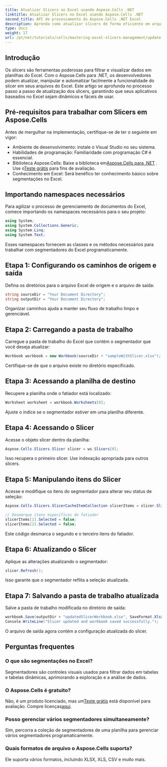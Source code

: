 ```yaml
---
title: Atualizar Slicers no Excel usando Aspose.Cells .NET
linktitle: Atualizar Slicers no Excel usando Aspose.Cells .NET
second_title: API de processamento do Aspose.Cells .NET Excel
description: Aprenda como atualizar slicers de forma eficiente em arquivos Excel usando Aspose.Cells para .NET. Este guia abrangente orienta você em cada etapa.
type: docs
weight: 17
url: /pt/net/tutorials/cells/mastering-excel-slicers-management/update-slicers-in-excel/
---
```

## Introdução

Os slicers são ferramentas poderosas para filtrar e visualizar dados em planilhas do Excel. Com o Aspose.Cells para .NET, os desenvolvedores podem atualizar, manipular e automatizar facilmente a funcionalidade do slicer em seus arquivos do Excel. Este artigo se aprofunda no processo passo a passo de atualização dos slicers, garantindo que seus aplicativos baseados no Excel sejam dinâmicos e fáceis de usar.

## Pré-requisitos para trabalhar com Slicers em Aspose.Cells

Antes de mergulhar na implementação, certifique-se de ter o seguinte em vigor:

- Ambiente de desenvolvimento: instale o Visual Studio no seu sistema.
- Habilidades de programação: Familiaridade com programação C# é essencial.
- Biblioteca Aspose.Cells: Baixe a biblioteca em[Aspose.Cells para .NET](https://releases.aspose.com/cells/net/) . Use o[Teste grátis](https://releases.aspose.com/) para fins de avaliação.
- Conhecimento em Excel: Será benéfico ter conhecimento básico sobre segmentações no Excel.

## Importando namespaces necessários

Para agilizar o processo de gerenciamento de documentos do Excel, comece importando os namespaces necessários para o seu projeto:

```csharp
using System;
using System.Collections.Generic;
using System.Linq;
using System.Text;
```

Esses namespaces fornecem as classes e os métodos necessários para trabalhar com segmentadores do Excel programaticamente.

## Etapa 1: Configurando os caminhos de origem e saída

Defina os diretórios para o arquivo Excel de origem e o arquivo de saída:

```csharp
string sourceDir = "Your Document Directory";
string outputDir = "Your Document Directory";
```

Organizar caminhos ajuda a manter seu fluxo de trabalho limpo e gerenciável.

## Etapa 2: Carregando a pasta de trabalho

Carregue a pasta de trabalho do Excel que contém o segmentador que você deseja atualizar:

```csharp
Workbook workbook = new Workbook(sourceDir + "sampleWithSlicer.xlsx");
```

Certifique-se de que o arquivo existe no diretório especificado.

## Etapa 3: Acessando a planilha de destino

Recupere a planilha onde o fatiador está localizado:

```csharp
Worksheet worksheet = workbook.Worksheets[0];
```

Ajuste o índice se o segmentador estiver em uma planilha diferente.

## Etapa 4: Acessando o Slicer

Acesse o objeto slicer dentro da planilha:

```csharp
Aspose.Cells.Slicers.Slicer slicer = ws.Slicers[0];
```

Isso recupera o primeiro slicer. Use indexação apropriada para outros slicers.

## Etapa 5: Manipulando itens do Slicer

Acesse e modifique os itens do segmentador para alterar seu status de seleção:

```csharp
Aspose.Cells.Slicers.SlicerCacheItemCollection slicerItems = slicer.SlicerCache.SlicerCacheItems;

// Desmarque itens específicos do fatiador
slicerItems[1].Selected = false;
slicerItems[2].Selected = false;
```

Este código desmarca o segundo e o terceiro itens do fatiador.

## Etapa 6: Atualizando o Slicer

Aplique as alterações atualizando o segmentador:

```csharp
slicer.Refresh();
```

Isso garante que o segmentador reflita a seleção atualizada.

## Etapa 7: Salvando a pasta de trabalho atualizada

Salve a pasta de trabalho modificada no diretório de saída:

```csharp
workbook.Save(outputDir + "updatedSlicerWorkbook.xlsx", SaveFormat.Xlsx);
Console.WriteLine("Slicer updated and workbook saved successfully.");
```

O arquivo de saída agora contém a configuração atualizada do slicer.

## Perguntas frequentes

### O que são segmentações no Excel?

Segmentadores são controles visuais usados para filtrar dados em tabelas e tabelas dinâmicas, aprimorando a exploração e a análise de dados.

### O Aspose.Cells é gratuito?

 Não, é um produto licenciado, mas um[Teste grátis](https://releases.aspose.com/) está disponível para avaliação. Compre licenças[aqui](https://purchase.aspose.com/buy).

### Posso gerenciar vários segmentadores simultaneamente?

Sim, percorra a coleção de segmentadores de uma planilha para gerenciar vários segmentadores programaticamente.

### Quais formatos de arquivo o Aspose.Cells suporta?

Ele suporta vários formatos, incluindo XLSX, XLS, CSV e muito mais.